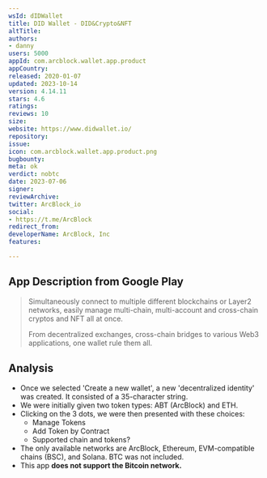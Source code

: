 ```yaml
---
wsId: dIDWallet
title: DID Wallet - DID&Crypto&NFT
altTitle: 
authors:
- danny
users: 5000
appId: com.arcblock.wallet.app.product
appCountry: 
released: 2020-01-07
updated: 2023-10-14
version: 4.14.11
stars: 4.6
ratings: 
reviews: 10
size: 
website: https://www.didwallet.io/
repository: 
issue: 
icon: com.arcblock.wallet.app.product.png
bugbounty: 
meta: ok
verdict: nobtc
date: 2023-07-06
signer: 
reviewArchive: 
twitter: ArcBlock_io
social:
- https://t.me/ArcBlock
redirect_from: 
developerName: ArcBlock, Inc
features: 

---
```


## App Description from Google Play

> Simultaneously connect to multiple different blockchains or Layer2 networks, easily manage multi-chain, multi-account and cross-chain cryptos and NFT all at once.
>
> From decentralized exchanges, cross-chain bridges to various Web3 applications, one wallet rule them all.

## Analysis

- Once we selected 'Create a new wallet', a new 'decentralized identity' was created. It consisted of a 35-character string.
- We were initially given two token types: ABT (ArcBlock) and ETH.
- Clicking on the 3 dots, we were then presented with these choices:
  - Manage Tokens
  - Add Token by Contract
  - Supported chain and tokens?
- The only available networks are ArcBlock, Ethereum, EVM-compatible chains (BSC), and Solana. BTC was not included.
- This app **does not support the Bitcoin network.**
